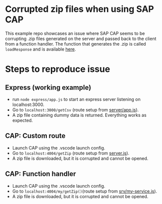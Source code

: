 # Corrupted zip files when using SAP CAP
This example repo showcases an issue where SAP CAP seems to be corrupting .zip files generated on the server and passed back to the client from a function handler. The function that generates the .zip is called `loadResponse` and is available [here](https://github.com/Jibbril/cap-return-zip-file/blob/main/express/app.js#L68). 

# Steps to reproduce issue
## Express (working example)
 - run `node express/app.js` to start an express server listening on localhost:3000.
 - Go to `localhost:3000/getCsv` (route setup from [server/app.js](https://github.com/Jibbril/cap-return-zip-file/blob/main/express/app.js#L86)).
 - A zip file containing dummy data is returned. Everything works as expected.
 
## CAP: Custom route
 - Launch CAP using the .vscode launch config.
 - Go to `localhost:4004/getZip` (route setup from [server.js](https://github.com/Jibbril/cap-return-zip-file/blob/main/server.js#L4)).
 - A zip file is downloaded, but it is corrupted and cannot be opened.
 
## CAP: Function handler
 - Launch CAP using the .vscode launch config.
 - Go to `localhost:4004/my/getZip()`(route setup from [srv/my-service.js](https://github.com/Jibbril/cap-return-zip-file/blob/main/srv/my-service.js#L17)).
 - A zip file is downloaded, but it is corrupted and cannot be opened.

